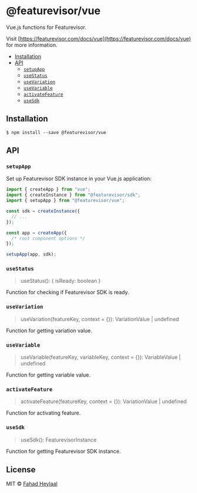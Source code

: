 # @featurevisor/vue <!-- omit in toc -->

Vue.js functions for Featurevisor.

Visit [https://featurevisor.com/docs/vue](https://featurevisor.com/docs/vue) for more information.

- [Installation](#installation)
- [API](#api)
  - [`setupApp`](#setupapp)
  - [`useStatus`](#usestatus)
  - [`useVariation`](#usevariation)
  - [`useVariable`](#usevariable)
  - [`activateFeature`](#activatefeature)
  - [`useSdk`](#usesdk)

## Installation

```
$ npm install --save @featurevisor/vue
```

## API

### `setupApp`

Set up Featurevisor SDK instance in your Vue.js application:

```js
import { createApp } from "vue";
import { createInstance } from "@featurevisor/sdk";
import { setupApp } from "@featurevisor/vue";

const sdk = createInstance({
  // ...
});

const app = createApp({
  /* root component options */
});

setupApp(app, sdk);
```

### `useStatus`

> useStatus(): { isReady: boolean }

Function for checking if Featurevisor SDK is ready.

### `useVariation`

> useVariation(featureKey, context = {}): VariationValue | undefined

Function for getting variation value.

### `useVariable`

> useVariable(featureKey, variableKey, context = {}): VariableValue | undefined

Function for getting variable value.

### `activateFeature`

> activateFeature(featureKey, context = {}): VariationValue | undefined

Function for activating feature.

### `useSdk`

> useSdk(): FeaturevisorInstance

Function for getting Featurevisor SDK instance.

## License <!-- omit in toc -->

MIT © [Fahad Heylaal](https://fahad19.com)
